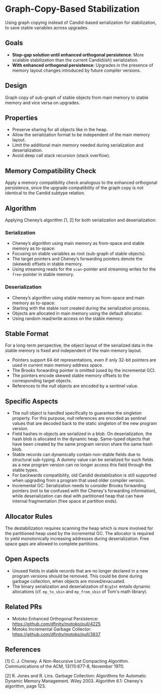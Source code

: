 # Graph-Copy-Based Stabilization

Using graph copying instead of Candid-based serialization for stabilization, to save stable variables across upgrades. 

## Goals

* **Stop-gap solution until enhanced orthogonal persistence**: More scalable stabilization than the current Candid(ish) serialization.
* **With enhanced orthogonal persistence**: Upgrades in the presence of memory layout changes introduced by future compiler versions.

## Design

Graph copy of sub-graph of stable objects from main memory to stable memory and vice versa on upgrades.

## Properties
* Preserve sharing for all objects like in the heap.
* Allow the serialization format to be independent of the main memory layout.
* Limit the additional main memory needed during serialization and deserialization.
* Avoid deep call stack recursion (stack overflow).

## Memory Compatibility Check
Apply a memory compatibility check analogous to the enhanced orthogonal persistence, since the upgrade compatibility of the graph copy is not identical to the Candid subtype relation.

## Algorithm
Applying Cheney’s algorithm [1, 2] for both serialization and deserialization:

### Serialization
* Cheney’s algorithm using main memory as from-space and stable memory as to-space: 
* Focusing on stable variables as root (sub-graph of stable objects).
* The target pointers and Cheney’s forwarding pointers denote the (skewed) offsets in stable memory.
* Using streaming reads for the `scan`-pointer and streaming writes for the `free`-pointer in stable memory.

### Deserialization
* Cheney’s algorithm using stable memory as from-space and main memory as to-space: 
* Starting with the stable root created during the serialization process.
* Objects are allocated in main memory using the default allocator.
* Using random read/write access on the stable memory.

## Stable Format
For a long-term perspective, the object layout of the serialized data in the stable memory is fixed and independent of the main memory layout.
* Pointers support 64-bit representations, even if only 32-bit pointers are used in current main memory address space.
* The Brooks forwarding pointer is omitted (used by the incremental GC).
* The pointers encode skewed stable memory offsets to the corresponding target objects.
* References to the null objects are encoded by a sentinel value.

## Specific Aspects
* The null object is handled specifically to guarantee the singleton property. For this purpose, null references are encoded as sentinel values that are decoded back to the static singleton of the new program version.
* Field hashes in objects are serialized in a blob. On deserialization, the hash blob is allocated in the dynamic heap. Same-typed objects that have been created by the same program version share the same hash blob.
* Stable records can dynamically contain non-stable fields due to structural sub-typing. A dummy value can be serialized for such fields as a new program version can no longer access this field through the stable types.
* For backwards compatibility, old Candid destabilzation is still supported when upgrading from a program that used older compiler version.
* Incremental GC: Serialization needs to consider Brooks forwarding pointers (not to be confused with the Cheney's forwarding information), while deserialization can deal with partitioned heap that can have internal fragmentation (free space at partition ends).

## Allocator Rules
The destabilization requires scanning the heap which is more involved for the partitioned heap used by the incremental GC. The allocator is required to yield monotonically increasing addresses during deserialization. Free space gaps are allowed to complete partitions.

## Open Aspects
* Unused fields in stable records that are no longer declared in a new program versions should be removed. This could be done during garbage collection, when objects are moved/evacuated.
* The binary serialization and deserialization of `BigInt` entails dynamic allocations (cf. `mp_to_sbin` and `mp_from_sbin` of Tom's math library).

## Related PRs

* Motoko Enhanced Orthogonal Persistence: https://github.com/dfinity/motoko/pull/4225
* Motoko Incremental Garbage Collector: https://github.com/dfinity/motoko/pull/3837

## References

[1] C. J. Cheney. A Non-Recursive List Compacting Algorithm. Communications of the ACM, 13(11):677-8, November 1970.

[2] R. Jones and R. Lins. Garbage Collection: Algorithms for Automatic Dynamic Memory Management. Wiley 2003. Algorithm 6.1: Cheney's algorithm, page 123.
